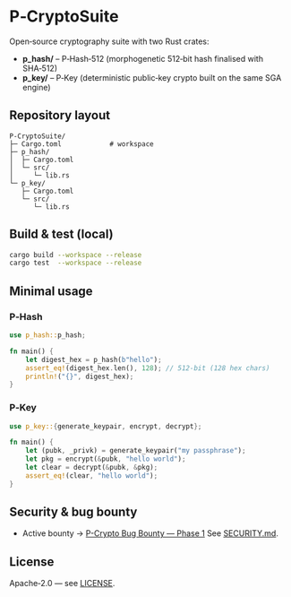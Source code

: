 # P‑CryptoSuite

Open‑source cryptography suite with two Rust crates:

* **p\_hash/** – P‑Hash‑512 (morphogenetic 512‑bit hash finalised with SHA‑512)
* **p\_key/**  – P‑Key (deterministic public‑key crypto built on the same SGA engine)

## Repository layout

```text
P-CryptoSuite/
├─ Cargo.toml            # workspace
├─ p_hash/
│  ├─ Cargo.toml
│  └─ src/
│     └─ lib.rs
└─ p_key/
   ├─ Cargo.toml
   └─ src/
      └─ lib.rs
```

## Build & test (local)

```bash
cargo build --workspace --release
cargo test  --workspace --release
```

## Minimal usage

### P‑Hash

```rust
use p_hash::p_hash;

fn main() {
    let digest_hex = p_hash(b"hello");
    assert_eq!(digest_hex.len(), 128); // 512-bit (128 hex chars)
    println!("{}", digest_hex);
}
```

### P‑Key

```rust
use p_key::{generate_keypair, encrypt, decrypt};

fn main() {
    let (pubk, _privk) = generate_keypair("my passphrase");
    let pkg = encrypt(&pubk, "hello world");
    let clear = decrypt(&pubk, &pkg);
    assert_eq!(clear, "hello world");
}
```

## Security & bug bounty
- Active bounty → [P-Crypto Bug Bounty — Phase 1](https://github.com/ValerioSyntaxos/p-crypto-suite/issues/1)
See [SECURITY.md](./SECURITY.md).

## License

Apache‑2.0 — see [LICENSE](./LICENSE).
